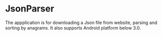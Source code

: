 JsonParser
==========
The appplication is for downloading a Json file from website, parsing and sorting by anagrams.
It also supports Android platform below 3.0. 

